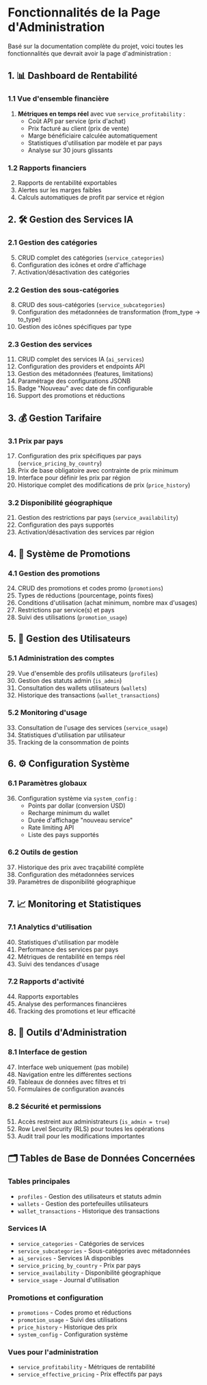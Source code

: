 # Fonctionnalités de la Page d'Administration

Basé sur la documentation complète du projet, voici toutes les fonctionnalités que devrait avoir la page d'administration :

## 1. 📊 Dashboard de Rentabilité

### 1.1 Vue d'ensemble financière
1. **Métriques en temps réel** avec vue `service_profitability` :
   - Coût API par service (prix d'achat)
   - Prix facturé au client (prix de vente)
   - Marge bénéficiaire calculée automatiquement
   - Statistiques d'utilisation par modèle et par pays
   - Analyse sur 30 jours glissants

### 1.2 Rapports financiers
2. Rapports de rentabilité exportables
3. Alertes sur les marges faibles
4. Calculs automatiques de profit par service et région

## 2. 🛠️ Gestion des Services IA

### 2.1 Gestion des catégories
5. CRUD complet des catégories (`service_categories`)
6. Configuration des icônes et ordre d'affichage
7. Activation/désactivation des catégories

### 2.2 Gestion des sous-catégories
8. CRUD des sous-catégories (`service_subcategories`)
9. Configuration des métadonnées de transformation (from_type → to_type)
10. Gestion des icônes spécifiques par type

### 2.3 Gestion des services
11. CRUD complet des services IA (`ai_services`)
12. Configuration des providers et endpoints API
13. Gestion des métadonnées (features, limitations)
14. Paramétrage des configurations JSONB
15. Badge "Nouveau" avec date de fin configurable
16. Support des promotions et réductions

## 3. 💰 Gestion Tarifaire

### 3.1 Prix par pays
17. Configuration des prix spécifiques par pays (`service_pricing_by_country`)
18. Prix de base obligatoire avec contrainte de prix minimum
19. Interface pour définir les prix par région
20. Historique complet des modifications de prix (`price_history`)

### 3.2 Disponibilité géographique
21. Gestion des restrictions par pays (`service_availability`)
22. Configuration des pays supportés
23. Activation/désactivation des services par région

## 4. 🎯 Système de Promotions

### 4.1 Gestion des promotions
24. CRUD des promotions et codes promo (`promotions`)
25. Types de réductions (pourcentage, points fixes)
26. Conditions d'utilisation (achat minimum, nombre max d'usages)
27. Restrictions par service(s) et pays
28. Suivi des utilisations (`promotion_usage`)

## 5. 👥 Gestion des Utilisateurs

### 5.1 Administration des comptes
29. Vue d'ensemble des profils utilisateurs (`profiles`)
30. Gestion des statuts admin (`is_admin`)
31. Consultation des wallets utilisateurs (`wallets`)
32. Historique des transactions (`wallet_transactions`)

### 5.2 Monitoring d'usage
33. Consultation de l'usage des services (`service_usage`)
34. Statistiques d'utilisation par utilisateur
35. Tracking de la consommation de points

## 6. ⚙️ Configuration Système

### 6.1 Paramètres globaux
36. Configuration système via `system_config` :
    - Points par dollar (conversion USD)
    - Recharge minimum du wallet
    - Durée d'affichage "nouveau service"
    - Rate limiting API
    - Liste des pays supportés

### 6.2 Outils de gestion
37. Historique des prix avec traçabilité complète
38. Configuration des métadonnées services
39. Paramètres de disponibilité géographique

## 7. 📈 Monitoring et Statistiques

### 7.1 Analytics d'utilisation
40. Statistiques d'utilisation par modèle
41. Performance des services par pays
42. Métriques de rentabilité en temps réel
43. Suivi des tendances d'usage

### 7.2 Rapports d'activité
44. Rapports exportables
45. Analyse des performances financières
46. Tracking des promotions et leur efficacité

## 8. 🔧 Outils d'Administration

### 8.1 Interface de gestion
47. Interface web uniquement (pas mobile)
48. Navigation entre les différentes sections
49. Tableaux de données avec filtres et tri
50. Formulaires de configuration avancés

### 8.2 Sécurité et permissions
51. Accès restreint aux administrateurs (`is_admin = true`)
52. Row Level Security (RLS) pour toutes les opérations
53. Audit trail pour les modifications importantes

## 🗂️ Tables de Base de Données Concernées

### Tables principales
- `profiles` - Gestion des utilisateurs et statuts admin
- `wallets` - Gestion des portefeuilles utilisateurs
- `wallet_transactions` - Historique des transactions

### Services IA
- `service_categories` - Catégories de services
- `service_subcategories` - Sous-catégories avec métadonnées
- `ai_services` - Services IA disponibles
- `service_pricing_by_country` - Prix par pays
- `service_availability` - Disponibilité géographique
- `service_usage` - Journal d'utilisation

### Promotions et configuration
- `promotions` - Codes promo et réductions
- `promotion_usage` - Suivi des utilisations
- `price_history` - Historique des prix
- `system_config` - Configuration système

### Vues pour l'administration
- `service_profitability` - Métriques de rentabilité
- `service_effective_pricing` - Prix effectifs par pays